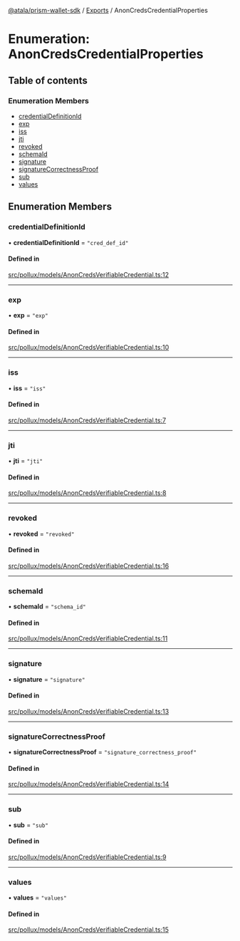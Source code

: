 [@atala/prism-wallet-sdk](../README.md) / [Exports](../modules.md) / AnonCredsCredentialProperties

# Enumeration: AnonCredsCredentialProperties

## Table of contents

### Enumeration Members

- [credentialDefinitionId](AnonCredsCredentialProperties.md#credentialdefinitionid)
- [exp](AnonCredsCredentialProperties.md#exp)
- [iss](AnonCredsCredentialProperties.md#iss)
- [jti](AnonCredsCredentialProperties.md#jti)
- [revoked](AnonCredsCredentialProperties.md#revoked)
- [schemaId](AnonCredsCredentialProperties.md#schemaid)
- [signature](AnonCredsCredentialProperties.md#signature)
- [signatureCorrectnessProof](AnonCredsCredentialProperties.md#signaturecorrectnessproof)
- [sub](AnonCredsCredentialProperties.md#sub)
- [values](AnonCredsCredentialProperties.md#values)

## Enumeration Members

### credentialDefinitionId

• **credentialDefinitionId** = ``"cred_def_id"``

#### Defined in

[src/pollux/models/AnonCredsVerifiableCredential.ts:12](https://github.com/input-output-hk/atala-prism-wallet-sdk-ts/blob/a3fc2aa/src/pollux/models/AnonCredsVerifiableCredential.ts#L12)

___

### exp

• **exp** = ``"exp"``

#### Defined in

[src/pollux/models/AnonCredsVerifiableCredential.ts:10](https://github.com/input-output-hk/atala-prism-wallet-sdk-ts/blob/a3fc2aa/src/pollux/models/AnonCredsVerifiableCredential.ts#L10)

___

### iss

• **iss** = ``"iss"``

#### Defined in

[src/pollux/models/AnonCredsVerifiableCredential.ts:7](https://github.com/input-output-hk/atala-prism-wallet-sdk-ts/blob/a3fc2aa/src/pollux/models/AnonCredsVerifiableCredential.ts#L7)

___

### jti

• **jti** = ``"jti"``

#### Defined in

[src/pollux/models/AnonCredsVerifiableCredential.ts:8](https://github.com/input-output-hk/atala-prism-wallet-sdk-ts/blob/a3fc2aa/src/pollux/models/AnonCredsVerifiableCredential.ts#L8)

___

### revoked

• **revoked** = ``"revoked"``

#### Defined in

[src/pollux/models/AnonCredsVerifiableCredential.ts:16](https://github.com/input-output-hk/atala-prism-wallet-sdk-ts/blob/a3fc2aa/src/pollux/models/AnonCredsVerifiableCredential.ts#L16)

___

### schemaId

• **schemaId** = ``"schema_id"``

#### Defined in

[src/pollux/models/AnonCredsVerifiableCredential.ts:11](https://github.com/input-output-hk/atala-prism-wallet-sdk-ts/blob/a3fc2aa/src/pollux/models/AnonCredsVerifiableCredential.ts#L11)

___

### signature

• **signature** = ``"signature"``

#### Defined in

[src/pollux/models/AnonCredsVerifiableCredential.ts:13](https://github.com/input-output-hk/atala-prism-wallet-sdk-ts/blob/a3fc2aa/src/pollux/models/AnonCredsVerifiableCredential.ts#L13)

___

### signatureCorrectnessProof

• **signatureCorrectnessProof** = ``"signature_correctness_proof"``

#### Defined in

[src/pollux/models/AnonCredsVerifiableCredential.ts:14](https://github.com/input-output-hk/atala-prism-wallet-sdk-ts/blob/a3fc2aa/src/pollux/models/AnonCredsVerifiableCredential.ts#L14)

___

### sub

• **sub** = ``"sub"``

#### Defined in

[src/pollux/models/AnonCredsVerifiableCredential.ts:9](https://github.com/input-output-hk/atala-prism-wallet-sdk-ts/blob/a3fc2aa/src/pollux/models/AnonCredsVerifiableCredential.ts#L9)

___

### values

• **values** = ``"values"``

#### Defined in

[src/pollux/models/AnonCredsVerifiableCredential.ts:15](https://github.com/input-output-hk/atala-prism-wallet-sdk-ts/blob/a3fc2aa/src/pollux/models/AnonCredsVerifiableCredential.ts#L15)
